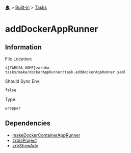 <!--startTocHeader-->
[🏠](../../README.md) > [Built-in](../README.md) > [Tasks](README.md)
# addDockerAppRunner
<!--endTocHeader-->


## Information

File Location:

    ${ZARUBA_HOME}zaruba-tasks/make/dockerAppRunner/task.addDockerAppRunner.yaml

Should Sync Env:

    false

Type:

    wrapper


## Dependencies

- [makeDockerContainerAppRunner](make-docker-container-app-runner.md)
- [zrbIsProject](zrb-is-project.md)
- [zrbShowAdv](zrb-show-adv.md)



<!--startTocSubtopic-->

<!--endTocSubtopic-->